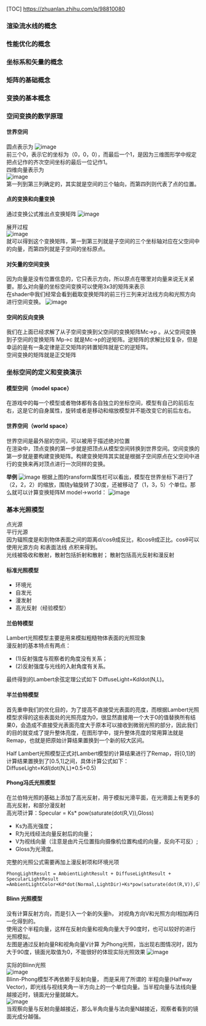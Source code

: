 [TOC]
https://zhuanlan.zhihu.com/p/98810080
### 渲染流水线的概念
### 性能优化的概念
### 坐标系和矢量的概念
### 矩阵的基础概念
### 变换的基本概念
### 空间变换的数学原理
#### 世界空间  
圆点表示为
![image](https://pic3.zhimg.com/80/v2-d44fb8299e5d3de42add266852292242_720w.png)  
前三个0，表示它的坐标为（0，0，0），而最后一个1，是因为三维图形学中规定把点记作的齐次空间坐标的最后一位记作1。  
四维向量表示为  
![image](https://pic2.zhimg.com/80/v2-c7d0b04b38ebe04294919b0d49b509bd_720w.jpg)    
第一列到第三列确定的，其实就是空间的三个轴向，而第四列则代表了点的位置。
#### 点的变换和向量变换  
通过变换公式推出点变换矩阵
![image](https://pic4.zhimg.com/80/v2-4a200d97b0a5004e8b34569a357a7b3b_720w.png)  

展开过程  
![image](https://pic1.zhimg.com/80/v2-b046f44e1671a48eb5ad2df5a4233eb4_720w.jpg)  
就可以得到这个变换矩阵，第一到第三列就是子空间的三个坐标轴对应在父空间中的向量，而第四列就是子空间的坐标原点。

#### 对矢量的空间变换 
因为向量是没有位置信息的，它只表示方向，所以原点在哪里对向量来说无关紧要。那么对向量的坐标空间变换可以使用3x3的矩阵来表示  
在shader中我们经常会看到截取变换矩阵的前三行三列来对法线方向和光照方向进行空间变换。
![image](https://pic4.zhimg.com/80/v2-aeecf76aab144a04838a988f61b389eb_720w.jpg)

#### 空间的反向变换
我们在上面已经求解了从子空间变换到父空间的变换矩阵Mc->p 。从父空间变换到子空间的变换矩阵 Mp->c 就是Mc->p的逆矩阵。逆矩阵的求解比较复杂，但是幸运的是有一条定律是正交矩阵的转置矩阵就是它的逆矩阵。  
空间变换的矩阵就是正交矩阵

### 坐标空间的定义和变换演示
#### 模型空间（model space）
在游戏中的每一个模型或者物体都有各自独立的坐标空间，模型有自己的前后左右，这是它的自身属性，旋转或者是移动和缩放模型并不能改变它的前后左右。

#### 世界空间（world space）
世界空间是最外层的空间，可以被用于描述绝对位置  
在渲染中，顶点变换的第一步就是把顶点从模型空间转换到世界空间。空间变换的第一步就是要构建变换矩阵。构建变换矩阵其实就是根据子空间原点在父空间中进行的变换来再对顶点进行一次同样的变换。


**举例**
![image](https://pic2.zhimg.com/80/v2-6b74fa415aadfdec2a55cd5f7f831add_720w.jpg)
根据上图的ransform属性栏可以看出，模型在世界坐标下进行了（2，2，2）的缩放，围绕y轴旋转了30度，还被移动了（1，3，5）个单位。那么就可以计算变换矩阵M model->world：
![image](https://pic2.zhimg.com/80/v2-05ef62ae7b822b51a214c44e9e48b695_720w.jpg)



### 基本光照模型
点光源  
平行光源  
因为辐照度是和到物体表面之间的距离d/cosθ成反比，和cosθ成正比。cosθ可以使用光源方向 和表面法线 点积来得到。   
光线被吸收和散射，散射包括折射和散射；
散射包括高光反射和漫反射  
#### 标准光照模型
- 环境光
- 自发光
- 漫发射
- 高光反射（经验模型）  
 

####  兰伯特模型
Lambert光照模型主要是用来模拟粗糙物体表面的光照现象   
漫反射的基本特点有两点：
- (1)反射强度与观察者的角度没有关系；
- (2)反射强度与光线的入射角度有关系。
 
最终得到的Lambert余弦定理公式如下   DiffuseLight=Kd*I*dot(N,L)。

#### 半兰伯特模型
首先重申我们的优化目的，为了提高不直接受光表面的亮度，而根据Lambert光照模型求得的这些表面处的光照亮度为0，很显然直接用一个大于0的值替换所有结果0，会造成不直接受光表面亮度大于原本可以接收到微弱光照的部分，因此我们的目的就变成了提升整体亮度，在图形学中，提升整体亮度的常用算法就是Remap，也就是把原始计算结果置换到一个新的较大区间。

Half Lambert光照模型正式对Lambert模型的计算结果进行了Remap，将[0,1]的计算结果置换到了[0.5,1]之间，具体计算公式如下：  
DiffuseLight=Kd*I*(dot(N,L)*0.5+0.5)

#### Phong冯氏光照模型
在兰伯特光照的基础上添加了高光反射，用于模拟光滑平面，在光滑面上有更多的高光反射，和部分漫反射  
高光项计算：Specular = Ks* pow(saturate(dot(R,V)),Gloss)  

- Ks为高光强度；
- R为光线经法向量反射后的向量；
- V为视线向量（注意是由片元位置指向摄像机位置构成的向量，反向不可反）;
- Gloss为光滑度。

完整的光照公式需要再加上漫反射项和环境光项

```
PhongLightResult = AmbientLightResult + DiffuseLightResult + SpecularLightResult  
=AmbientLightColor+Kd*dot(Normal,LightDir)+Ks*pow(saturate(dot(R,V)),Gloss)
```


#### Blinn 光照模型
没有计算反射方向，而是引入一个新的矢量h，
对视角方向V和光照方向I相加再归一化得到的。  
使用这个半程向量，这样在反射向量和视角向量大于90度时，也可以较好的进行光照模拟。  
左图是通过反射向量R和视角向量V计算 为Phong光照，当出现右图情况时，因为大于90度，镜面光取值为0，不能很好的体现实际光照效果
![image](https://img-blog.csdnimg.cn/20190420204310459.png?x-oss-process=image/watermark,type_ZmFuZ3poZW5naGVpdGk,shadow_10,text_aHR0cHM6Ly9ibG9nLmNzZG4ubmV0L3FqaDU2MDY=,size_16,color_FFFFFF,t_70)  

实际的Blinn光照  
![image](https://img-blog.csdnimg.cn/20190420204343287.png?x-oss-process=image/watermark,type_ZmFuZ3poZW5naGVpdGk,shadow_10,text_aHR0cHM6Ly9ibG9nLmNzZG4ubmV0L3FqaDU2MDY=,size_16,color_FFFFFF,t_70)  
Blinn-Phong模型不再依赖于反射向量，
而是采用了所谓的 半程向量(Halfway Vector)，即光线与视线夹角一半方向上的一个单位向量。当半程向量与法线向量越接近时，镜面光分量就越大。  
![image](https://img-blog.csdnimg.cn/20190420204433405.png)  
当观察向量与反射向量越接近，那么半角向量与法向量N越接近，观察者看到的镜面光成分越强。


